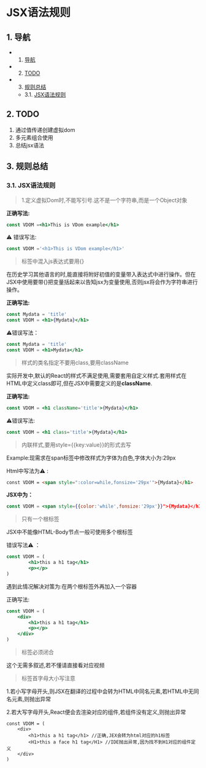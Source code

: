 <!-- vscode-markdown-toc -->
# JSX语法规则

##  1. <a name=''></a>导航


* 1. [导航](#)
* 2. [TODO](#TODO)
* 3. [规则总结](#-1)
	* 3.1. [JSX语法规则](#JSX)

<!-- vscode-markdown-toc-config
	numbering=true
	autoSave=true
	/vscode-markdown-toc-config -->
<!-- /vscode-markdown-toc -->


##  2. <a name='TODO'></a>TODO

1. 通过值传递创建虚拟dom
2. 多元素组合使用
3. 总结jsx语法



##  3. <a name='-1'></a>规则总结

###  3.1. <a name='JSX'></a>JSX语法规则

> 1.定义虚拟Dom时,不能写引号.这不是一个字符串,而是一个Object对象

**正确写法:**

```jsx
const VDOM =<h1>This is VDom example</h1>
```

:warning: 错误写法:

```jsx
const VDOM ='<h1>This is VDom example</h1>'
```



> 标签中混入js表达式要用{}

在历史学习其他语言的时,能直接将附好初值的变量带入表达式中进行操作。但在JSX中使用要带{}把变量括起来以告知jsx为变量使用,否则jsx将会作为字符串进行操作。

**正确写法:**

```jsx
const Mydata = 'title'
const VDOM = <h1>{Mydata}</h1>
```

:warning:错误写法：

```jsx
const Mydata = 'title'
const VDOM = <h1>Mydata</h1>
```



> 样式的类名指定不要用class,要用className

实际开发中,默认的React的样式不满足使用,需要套用自定义样式.套用样式在HTML中定义class即可,但在JSX中需要定义的是**className**.

**正确写法:**

```jsx
const VDOM = <h1 className='title'>{Mydata}</h1>
```

:warning:错误写法:

```jsx
const VDOM = <h1 class='title'>{Mydata}</h1>
```



> 内联样式,要用style={{key:value}}的形式去写

Example:现需求在span标签中修改样式为字体为白色,字体大小为:29px

Html中写法为:warning: :

```html
const VDOM = <span style=":color=while,fonsize='29px'">{Mydata}</h1>
```

**JSX中为：**

```jsx
const VDOM = <span style={{color:'while',fonsize:'29px'}}">{Mydata}</h1>
```



> 只有一个根标签

JSX中不能像HTML-Body节点一般可使用多个根标签

错误写法:warning: ：

```jsx
const VDOM = (
        <h1>this a h1 tag</h1>
        <p></p>  
)
```

遇到此情况解决对策为:在两个根标签外再加入一个容器

正确写法:

```jsx
const VDOM = (
    <div>
        <h1>this a h1 tag</h1>
        <p></p>
    </div> 
)
```



> 标签必须闭合

这个无需多叙述,若不懂请直接看对应视频



> 标签首字母大小写注意

1.若小写字母开头,则JSX在翻译的过程中会转为HTML中同名元素,若HTML中无同名元素,则抛出异常

2.若大写字母开头,React便会去渲染对应的组件,若组件没有定义,则抛出异常

```
const VDOM = (
    <div>
        <h1>this a h1 tag</h1> //正确,JEX会转为html对应的h1标签
        <H1>this a face h1 tag</H1> //IDE抛出异常,因为找不到H1对应的组件定义
    </div> 
)
```

